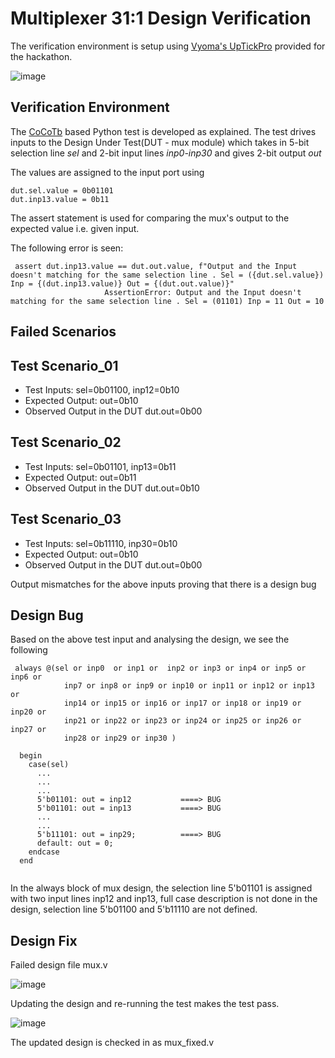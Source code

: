 # Multiplexer 31:1 Design Verification

The verification environment is setup using [Vyoma's UpTickPro](https://vyomasystems.com) provided for the hackathon.


![image](https://user-images.githubusercontent.com/109664284/182092227-f7b15b25-06d5-44b5-a450-817094690cbf.png)


## Verification Environment

The [CoCoTb](https://www.cocotb.org/) based Python test is developed as explained. The test drives inputs to the Design Under Test(DUT - mux module) which takes in 5-bit selection line *sel* and 2-bit input lines *inp0-inp30* and gives 2-bit output *out*

The values are assigned to the input port using 
```
dut.sel.value = 0b01101
dut.inp13.value = 0b11

```
The assert statement is used for comparing the mux's output to the expected value i.e. given input.

The following error is seen:
```
 assert dut.inp13.value == dut.out.value, f"Output and the Input doesn't matching for the same selection line . Sel = ({dut.sel.value}) Inp = {(dut.inp13.value)} Out = {(dut.out.value)}"
                     AssertionError: Output and the Input doesn't matching for the same selection line . Sel = (01101) Inp = 11 Out = 10
```
## Failed Scenarios


## Test Scenario_01
- Test Inputs: sel=0b01100, inp12=0b10
- Expected Output: out=0b10
- Observed Output in the DUT dut.out=0b00

## Test Scenario_02
- Test Inputs: sel=0b01101, inp13=0b11
- Expected Output: out=0b11
- Observed Output in the DUT dut.out=0b10

## Test Scenario_03
- Test Inputs: sel=0b11110, inp30=0b10
- Expected Output: out=0b10
- Observed Output in the DUT dut.out=0b00

Output mismatches for the above inputs proving that there is a design bug

## Design Bug
Based on the above test input and analysing the design, we see the following

```
 always @(sel or inp0  or inp1 or  inp2 or inp3 or inp4 or inp5 or inp6 or
            inp7 or inp8 or inp9 or inp10 or inp11 or inp12 or inp13 or 
            inp14 or inp15 or inp16 or inp17 or inp18 or inp19 or inp20 or
            inp21 or inp22 or inp23 or inp24 or inp25 or inp26 or inp27 or 
            inp28 or inp29 or inp30 )

  begin
    case(sel)
      ...
      ...
      ...
      5'b01101: out = inp12           ====> BUG
      5'b01101: out = inp13           ====> BUG
      ...
      ...
      5'b11101: out = inp29;          ====> BUG
      default: out = 0;
    endcase
  end
  
```
In the always block of mux design, the selection line 5'b01101 is assigned with two input lines inp12 and inp13, full case description is not done in the design, selection line 5'b01100 and 5'b11110 are not defined.

## Design Fix

Failed design file mux.v

![image](https://user-images.githubusercontent.com/109664284/182104544-fea20dcb-b844-4deb-ac7c-78c0140408b8.png)

Updating the design and re-running the test makes the test pass.

![image](https://user-images.githubusercontent.com/109664284/182103841-d29f30b6-d9c3-4b72-8b8f-336198846c16.png)

The updated design is checked in as mux_fixed.v
